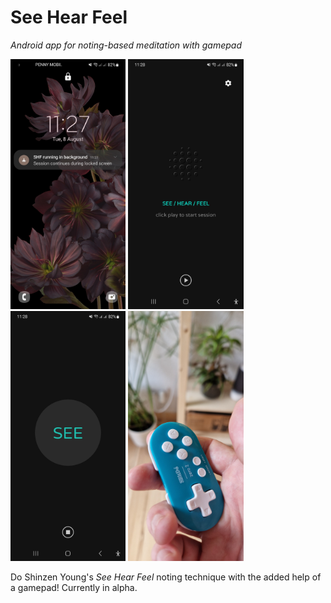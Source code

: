 # See Hear Feel

_Android app for noting-based meditation with gamepad_

<img alt="Screenshot 3" height="400" src=".readme/shf-screen-3.jpg"/> <img alt="Screenshot 1" height="400" src=".readme/shf-screen-1.jpg"/> <img alt="Screenshot 2" height="400" src=".readme/shf-screen-2.jpg"/> <img alt="Gamepas" height="400" src=".readme/shf-gamepad.jpg"/>

Do Shinzen Young's _See Hear Feel_ noting technique with the added help of a gamepad! Currently in alpha.
